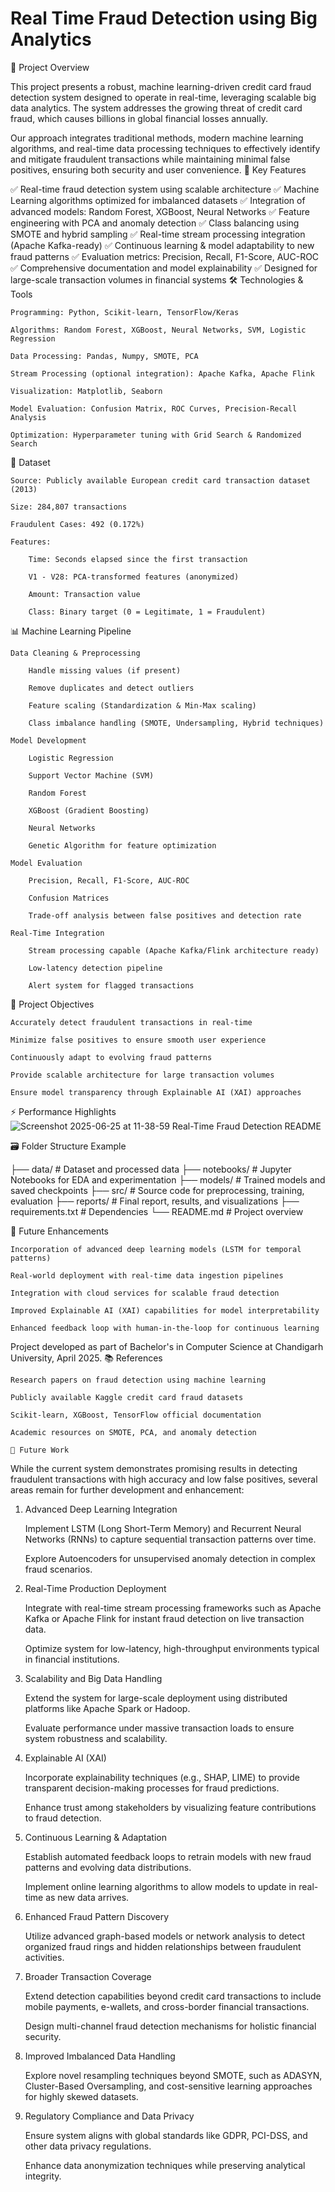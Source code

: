 # Real Time Fraud Detection using Big Analytics

📌 Project Overview

This project presents a robust, machine learning-driven credit card fraud detection system designed to operate in real-time, leveraging scalable big data analytics. The system addresses the growing threat of credit card fraud, which causes billions in global financial losses annually.

Our approach integrates traditional methods, modern machine learning algorithms, and real-time data processing techniques to effectively identify and mitigate fraudulent transactions while maintaining minimal false positives, ensuring both security and user convenience.
🔑 Key Features

✅ Real-time fraud detection system using scalable architecture
✅ Machine Learning algorithms optimized for imbalanced datasets
✅ Integration of advanced models: Random Forest, XGBoost, Neural Networks
✅ Feature engineering with PCA and anomaly detection
✅ Class balancing using SMOTE and hybrid sampling
✅ Real-time stream processing integration (Apache Kafka-ready)
✅ Continuous learning & model adaptability to new fraud patterns
✅ Evaluation metrics: Precision, Recall, F1-Score, AUC-ROC
✅ Comprehensive documentation and model explainability
✅ Designed for large-scale transaction volumes in financial systems
🛠️ Technologies & Tools

    Programming: Python, Scikit-learn, TensorFlow/Keras

    Algorithms: Random Forest, XGBoost, Neural Networks, SVM, Logistic Regression

    Data Processing: Pandas, Numpy, SMOTE, PCA

    Stream Processing (optional integration): Apache Kafka, Apache Flink

    Visualization: Matplotlib, Seaborn

    Model Evaluation: Confusion Matrix, ROC Curves, Precision-Recall Analysis

    Optimization: Hyperparameter tuning with Grid Search & Randomized Search

📂 Dataset

    Source: Publicly available European credit card transaction dataset (2013)

    Size: 284,807 transactions

    Fraudulent Cases: 492 (0.172%)

    Features:

        Time: Seconds elapsed since the first transaction

        V1 - V28: PCA-transformed features (anonymized)

        Amount: Transaction value

        Class: Binary target (0 = Legitimate, 1 = Fraudulent)

📊 Machine Learning Pipeline

    Data Cleaning & Preprocessing

        Handle missing values (if present)

        Remove duplicates and detect outliers

        Feature scaling (Standardization & Min-Max scaling)

        Class imbalance handling (SMOTE, Undersampling, Hybrid techniques)

    Model Development

        Logistic Regression

        Support Vector Machine (SVM)

        Random Forest

        XGBoost (Gradient Boosting)

        Neural Networks

        Genetic Algorithm for feature optimization

    Model Evaluation

        Precision, Recall, F1-Score, AUC-ROC

        Confusion Matrices

        Trade-off analysis between false positives and detection rate

    Real-Time Integration

        Stream processing capable (Apache Kafka/Flink architecture ready)

        Low-latency detection pipeline

        Alert system for flagged transactions

🎯 Project Objectives

    Accurately detect fraudulent transactions in real-time

    Minimize false positives to ensure smooth user experience

    Continuously adapt to evolving fraud patterns

    Provide scalable architecture for large transaction volumes

    Ensure model transparency through Explainable AI (XAI) approaches

⚡ Performance Highlights
![Screenshot 2025-06-25 at 11-38-59 Real-Time Fraud Detection README](https://github.com/user-attachments/assets/4015716d-123d-48d6-b7ff-cd429b662d6b)

🗃️ Folder Structure Example

├── data/                  # Dataset and processed data
├── notebooks/             # Jupyter Notebooks for EDA and experimentation
├── models/                # Trained models and saved checkpoints
├── src/                   # Source code for preprocessing, training, evaluation
├── reports/               # Final report, results, and visualizations
├── requirements.txt       # Dependencies
└── README.md              # Project overview

🏁 Future Enhancements

    Incorporation of advanced deep learning models (LSTM for temporal patterns)

    Real-world deployment with real-time data ingestion pipelines

    Integration with cloud services for scalable fraud detection

    Improved Explainable AI (XAI) capabilities for model interpretability

    Enhanced feedback loop with human-in-the-loop for continuous learning


Project developed as part of Bachelor's in Computer Science at Chandigarh University, April 2025.
📚 References

    Research papers on fraud detection using machine learning

    Publicly available Kaggle credit card fraud datasets

    Scikit-learn, XGBoost, TensorFlow official documentation

    Academic resources on SMOTE, PCA, and anomaly detection

    🔮 Future Work

While the current system demonstrates promising results in detecting fraudulent transactions with high accuracy and low false positives, several areas remain for further development and enhancement:
1. Advanced Deep Learning Integration

    Implement LSTM (Long Short-Term Memory) and Recurrent Neural Networks (RNNs) to capture sequential transaction patterns over time.

    Explore Autoencoders for unsupervised anomaly detection in complex fraud scenarios.

2. Real-Time Production Deployment

    Integrate with real-time stream processing frameworks such as Apache Kafka or Apache Flink for instant fraud detection on live transaction data.

    Optimize system for low-latency, high-throughput environments typical in financial institutions.

3. Scalability and Big Data Handling

    Extend the system for large-scale deployment using distributed platforms like Apache Spark or Hadoop.

    Evaluate performance under massive transaction loads to ensure system robustness and scalability.

4. Explainable AI (XAI)

    Incorporate explainability techniques (e.g., SHAP, LIME) to provide transparent decision-making processes for fraud predictions.

    Enhance trust among stakeholders by visualizing feature contributions to fraud detection.

5. Continuous Learning & Adaptation

    Establish automated feedback loops to retrain models with new fraud patterns and evolving data distributions.

    Implement online learning algorithms to allow models to update in real-time as new data arrives.

6. Enhanced Fraud Pattern Discovery

    Utilize advanced graph-based models or network analysis to detect organized fraud rings and hidden relationships between fraudulent activities.

7. Broader Transaction Coverage

    Extend detection capabilities beyond credit card transactions to include mobile payments, e-wallets, and cross-border financial transactions.

    Design multi-channel fraud detection mechanisms for holistic financial security.

8. Improved Imbalanced Data Handling

    Explore novel resampling techniques beyond SMOTE, such as ADASYN, Cluster-Based Oversampling, and cost-sensitive learning approaches for highly skewed datasets.

9. Regulatory Compliance and Data Privacy

    Ensure system aligns with global standards like GDPR, PCI-DSS, and other data privacy regulations.

    Enhance data anonymization techniques while preserving analytical integrity.


